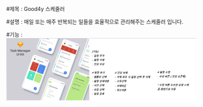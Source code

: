 #제목 : Good4y 스케줄러

#설명 : 매일 또는 매주 반복되는 일들을 효율적으로 관리해주는 스케줄러 입니다.

#기능 : ![기능 설명](https://github.com/cslim0527/sparta/blob/main/%ED%94%84%EB%A1%9C%EC%A0%9D%ED%8A%B8%20%EC%84%A4%EB%AA%85/01_%EC%99%80%EC%9D%B4%EC%96%B4%ED%94%84%EB%A0%88%EC%9E%84/%ED%99%94%EB%A9%B41.jpg)
